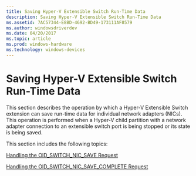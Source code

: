 ```yaml
---
title: Saving Hyper-V Extensible Switch Run-Time Data
description: Saving Hyper-V Extensible Switch Run-Time Data
ms.assetid: 7AC57344-E8BD-4692-BD49-173111AF8579
ms.author: windowsdriverdev
ms.date: 04/20/2017
ms.topic: article
ms.prod: windows-hardware
ms.technology: windows-devices
---
```


# Saving Hyper-V Extensible Switch Run-Time Data


This section describes the operation by which a Hyper-V Extensible Switch extension can save run-time data for individual network adapters (NICs). This operation is performed when a Hyper-V child partition with a network adapter connection to an extensible switch port is being stopped or its state is being saved.

This section includes the following topics:

[Handling the OID\_SWITCH\_NIC\_SAVE Request](handling-the-oid-switch-nic-save-request.md)

[Handling the OID\_SWITCH\_NIC\_SAVE\_COMPLETE Request](handling-the-oid-switch-nic-save-complete-request.md)

 

 





